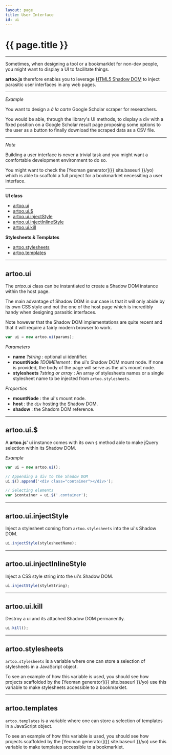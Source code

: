 ```yaml
---
layout: page
title: User Interface
id: ui
---
```


# {{ page.title }}

---

Sometimes, when designing a tool or a bookmarklet for non-dev people, you might want to display a UI to facilitate things.

**artoo.js** therefore enables you to leverage [HTML5 Shadow DOM](http://www.html5rocks.com/en/tutorials/webcomponents/shadowdom/) to inject parasitic user interfaces in any web pages.

---

*Example*

You want to design a *à la carte* Google Scholar scraper for researchers.

You would be able, through the library's UI methods, to display a div with a fixed position on a Google Scholar result page proposing some options to the user as a button to finally download the scraped data as a CSV file.

---

*Note*

Building a user interface is never a trivial task and you might want a comfortable development environment to do so.

You might want to check the [Yeoman generator]({{ site.baseurl }}/yo) which is able to scaffold a full project for a bookmarklet necessiting a user interface.

---

**UI class**

* [artoo.ui](#ui)
* [artoo.ui.$](#dollar)
* [artoo.ui.injectStyle](#inject-style)
* [artoo.ui.injectInlineStyle](#inject-inline-style)
* [artoo.ui.kill](#kill)

**Stylesheets & Templates**

* [artoo.stylesheets](#stylesheets)
* [artoo.templates](#templates)

---

<h2 id="ui">artoo.ui</h2>

The *artoo.ui* class can be instantiated to create a Shadow DOM instance within the host page.

The main advantage of Shadow DOM in our case is that it will only abide by its own CSS style and not the one of the host page which is incredibly handy when designing parasitic interfaces.

Note however that the Shadow DOM implementations are quite recent and that it will require a fairly modern browser to work.

```js
var ui = new artoo.ui(params);
```

*Parameters*

* **name** *?string* : optional ui identifier.
* **mountNode** *?DOMElement* : the ui's Shadow DOM mount node. If none is provided, the body of the page will serve as the ui's mount node.
* **stylesheets** *?string or array* : An array of stylesheets names or a single stylesheet name to be injected from `artoo.stylesheets`.

*Properties*

* **mountNode** : the ui's mount node.
* **host** : the `div` hosting the Shadow DOM.
* **shadow** : the Shadom DOM reference.

---

<h2 id="dollar">artoo.ui.$</h2>

A **artoo.js**' ui instance comes with its own `$` method able to make jQuery selection within its Shadow DOM.

*Example*

```js
var ui = new artoo.ui();

// Appending a div to the Shadow DOM
ui.$().append('<div class="container"></div>');

// Selecting elements
var $container = ui.$('.container');
```

---

<h2 id="inject-style">artoo.ui.injectStyle</h2>

Inject a stylesheet coming from `artoo.stylesheets` into the ui's Shadow DOM.

```js
ui.injectStyle(stylesheetName);
```

---

<h2 id="inject-inline-style">artoo.ui.injectInlineStyle</h2>

Inject a CSS style string into the ui's Shadow DOM.

```js
ui.injectStyle(styleString);
```

---

<h2 id="kill">artoo.ui.kill</h2>

Destroy a ui and its attached Shadow DOM permanently.

```js
ui.kill();
```

---

<h2 id="stylesheets">artoo.stylesheets</h2>

`artoo.stylesheets` is a variable where one can store a selection of stylesheets in a JavaScript object.

To see an example of how this variable is used, you should see how projects scaffolded by the [Yeoman generator]({{ site.baseurl }}/yo) use this variable to make stylesheets accessible to a bookmarklet.

---

<h2 id="templates">artoo.templates</h2>

`artoo.templates` is a variable where one can store a selection of templates in a JavaScript object.

To see an example of how this variable is used, you should see how projects scaffolded by the [Yeoman generator]({{ site.baseurl }}/yo) use this variable to make templates accessible to a bookmarklet.
